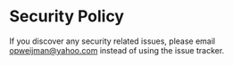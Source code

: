 # Security Policy

If you discover any security related issues, please email opweijman@yahoo.com instead of using the issue tracker.
